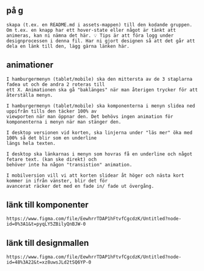 ## på g
    skapa (t.ex. en README.md i assets-mappen) till den kodande gruppen. Om t.ex. en knapp har ett hover-state eller något är tänkt att animeras, kan ni nämna det här. 💡 Tips är att föra logg under designprocessen i denna fil. Har ni gjort designen så att det går att dela en länk till den, lägg gärna länken här.

## animationer
    I hamburgermenyn (tablet/mobile) ska den mittersta av de 3 staplarna fadea ut och de andra 2 roteras till  
    ett X. Animationen ska gå "baklänges" när man återigen trycker för att återställa menyn.
    
    I hamburgermenyn (tablet/mobile) ska komponenterna i menyn slidea ned uppifrån tills den täcker 100% av 
    viewporten när man öppnar den. Det behövs ingen animation för komponenterna i menyn när man stänger den. 

    I desktop versionen vid korten, ska linjerna under "läs mer" öka med 100% så det blir som en underline 
    längs hela texten.

    I desktop ska länkarnas i menyn som hovras få en underline och något fetare text. (kan ske direkt) och 
    behöver inte ha någon "transistion" animation. 

    I mobilversion vill vi att korten slidear åt höger och nästa kort kommer in ifrån vänster, blir det för 
    avancerat räcker det med en fade in/ fade ut övergång.

## länk till komponenter
    https://www.figma.com/file/EewhrrTDAP1hFtvfCgcdzK/Untitled?node-id=0%3A1&t=pyqLY5ZBilyQnBJW-0

## länk till designmallen
    https://www.figma.com/file/EewhrrTDAP1hFtvfCgcdzK/Untitled?node-id=48%3A22&t=xz8uwsJLd2tSQ6YP-0

